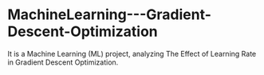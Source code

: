# MachineLearning---Gradient-Descent-Optimization
It is a Machine Learning (ML) project, analyzing The Effect of Learning Rate in Gradient Descent Optimization.
